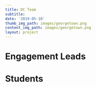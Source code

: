 ```yaml
---
title: DC Team
subtitle: 
date: '2019-05-10'
thumb_img_path: images/georgetown.png
content_img_path: images/georgetown.png
layout: project
---
```

# Engagement Leads

# Students
